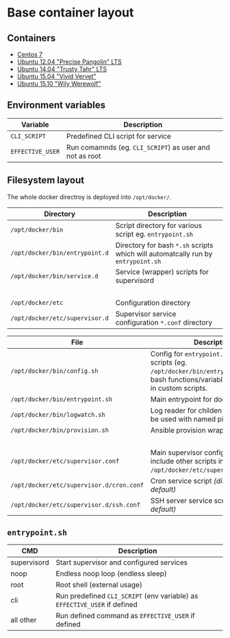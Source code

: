 # Base container layout

## Containers

* [Centos 7](centos-7/Dockerfile)
* [Ubuntu 12.04 "Precise Pangolin" LTS](ubuntu-12.04/Dockerfile)
* [Ubuntu 14.04 "Trusty Tahr" LTS](ubuntu-14.04/Dockerfile)
* [Ubuntu 15.04 "Vivid Vervet"](ubuntu-15.04/Dockerfile)
* [Ubuntu 15.10 "Wily Werewolf"](ubuntu-15.10/Dockerfile)

## Environment variables

Variable         | Description
---------------- | ------------------------------------------------------------------------------
`CLI_SCRIPT`     | Predefined CLI script for service
`EFFECTIVE_USER` | Run comamnds (eg. `CLI_SCRIPT`) as user and not as root


## Filesystem layout

The whole docker directroy is deployed into `/opt/docker/`.


Directory                       | Description
------------------------------- | ------------------------------------------------------------------------------
`/opt/docker/bin`               | Script directory for various script eg. `entrypoint.sh`
`/opt/docker/bin/entrypoint.d`  | Directory for bash `*.sh` scripts which will automatcally run by `entrypoint.sh`
`/opt/docker/bin/service.d`     | Service (wrapper) scripts for supervisord
<br>                            |
`/opt/docker/etc`               | Configuration directory
`/opt/docker/etc/supervisor.d`  | Supervisor service configuration `*.conf` directory
 

File                                         | Description
-------------------------------------------- | ------------------------------------------------------------------------------
`/opt/docker/bin/config.sh`                  | Config for `entrypoint.sh` and other scripts (eg. `/opt/docker/bin/entrypoint.d`). All bash functions/variables can be used in custom scripts.
`/opt/docker/bin/entrypoint.sh`              | Main entrypoint for docker container
`/opt/docker/bin/logwatch.sh`                | Log reader for childen processes (can be used with named pipes)
`/opt/docker/bin/provision.sh`               | Ansible provision wrapper script
<br>                                         |
`/opt/docker/etc/supervisor.conf`            | Main supervisor configuration (will include other scripts in `/opt/docker/etc/supervisor.d/*.conf`)
`/opt/docker/etc/supervisor.d/cron.conf`     | Cron service script _(disabled by default)_
`/opt/docker/etc/supervisor.d/ssh.conf`      | SSH server service script _(disabled by default)_


## `entrypoint.sh`

CMD             | Description
--------------- | ------------------------------------------------------------------------------
supervisord     | Start supervisor and configured services
noop            | Endless noop loop (endless sleep)
root            | Root shell (external usage)
cli             | Run predefined `CLI_SCRIPT` (env variable) as `EFFECTIVE_USER` if defined
all other       | Run defined command as `EFFECTIVE_USER` if defined